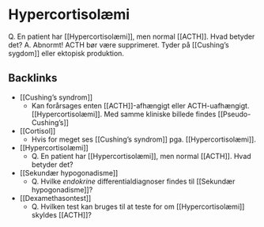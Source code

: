 # Hypercortisolæmi
Q. En patient har [[Hypercortisolæmi]], men normal [[ACTH]]. Hvad betyder det?
A. Abnormt! ACTH bør være supprimeret. Tyder på [[Cushing’s sygdom]] eller ektopisk produktion.

## Backlinks
* [[Cushing’s syndrom]]
	* Kan forårsages enten [[ACTH]]-afhængigt eller ACTH-uafhængigt. [[Hypercortisolæmi]]. Med samme kliniske billede findes [[Pseudo-Cushing’s]]
* [[Cortisol]]
	* Hvis for meget ses [[Cushing’s syndrom]] pga. [[Hypercortisolæmi]].
* [[Hypercortisolæmi]]
	* Q. En patient har [[Hypercortisolæmi]], men normal [[ACTH]]. Hvad betyder det?
* [[Sekundær hypogonadisme]]
	* Q. Hvilke *endokrine* differentialdiagnoser findes til [[Sekundær hypogonadisme]]?
* [[Dexamethasontest]]
	* Q. Hvilken test kan bruges til at teste for om [[Hypercortisolæmi]] skyldes [[ACTH]]?

<!-- #anki/tag/med/Endocrinology #anki/deck/Medicine -->

<!-- {BearID:0620BA24-1B1F-4E29-ADA8-5B75745FDF17-21575-000024B88743EE86} -->
